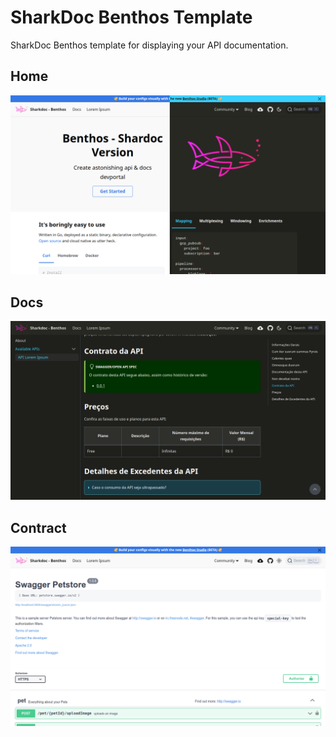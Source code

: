 # SharkDoc Benthos Template

SharkDoc Benthos template for displaying your API documentation.

## Home
![Home preview](./assets/Home.png "Showing home screen.")

## Docs
![Docs preview](./assets/Docs.png "Describe your won API.")

## Contract
![Contract preview](./assets/Contract.png "Render contract API.")
